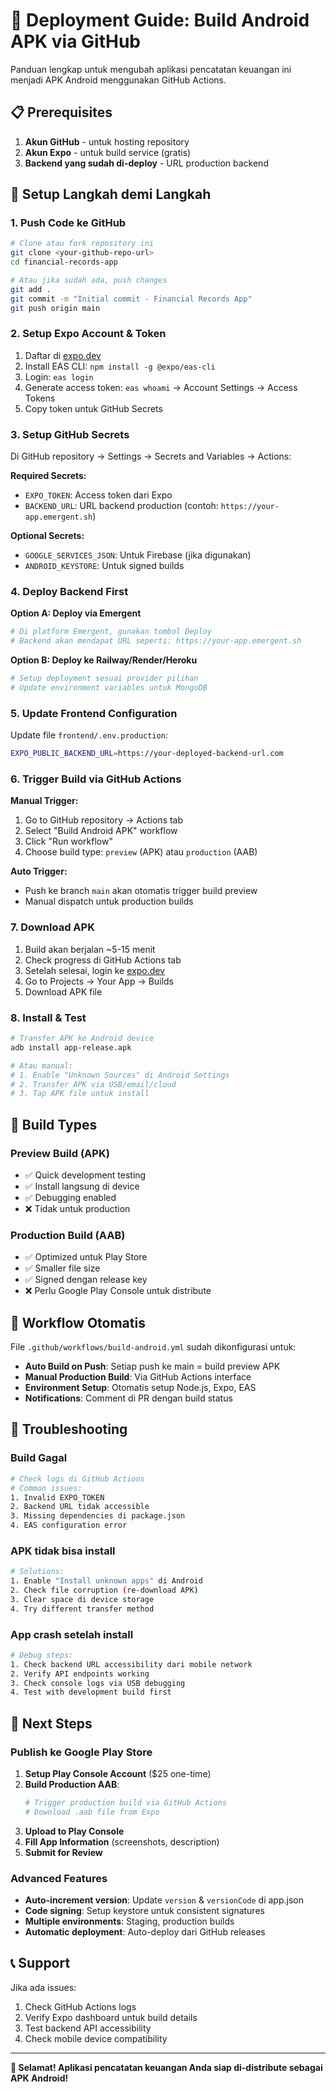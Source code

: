 # 🚀 Deployment Guide: Build Android APK via GitHub

Panduan lengkap untuk mengubah aplikasi pencatatan keuangan ini menjadi APK Android menggunakan GitHub Actions.

## 📋 Prerequisites

1. **Akun GitHub** - untuk hosting repository
2. **Akun Expo** - untuk build service (gratis)
3. **Backend yang sudah di-deploy** - URL production backend

## 🔧 Setup Langkah demi Langkah

### 1. Push Code ke GitHub

```bash
# Clone atau fork repository ini
git clone <your-github-repo-url>
cd financial-records-app

# Atau jika sudah ada, push changes
git add .
git commit -m "Initial commit - Financial Records App"
git push origin main
```

### 2. Setup Expo Account & Token

1. Daftar di [expo.dev](https://expo.dev)
2. Install EAS CLI: `npm install -g @expo/eas-cli`
3. Login: `eas login`
4. Generate access token: `eas whoami` → Account Settings → Access Tokens
5. Copy token untuk GitHub Secrets

### 3. Setup GitHub Secrets

Di GitHub repository → Settings → Secrets and Variables → Actions:

**Required Secrets:**
- `EXPO_TOKEN`: Access token dari Expo
- `BACKEND_URL`: URL backend production (contoh: `https://your-app.emergent.sh`)

**Optional Secrets:**
- `GOOGLE_SERVICES_JSON`: Untuk Firebase (jika digunakan)
- `ANDROID_KEYSTORE`: Untuk signed builds

### 4. Deploy Backend First

**Option A: Deploy via Emergent**
```bash
# Di platform Emergent, gunakan tombol Deploy
# Backend akan mendapat URL seperti: https://your-app.emergent.sh
```

**Option B: Deploy ke Railway/Render/Heroku**
```bash
# Setup deployment sesuai provider pilihan
# Update environment variables untuk MongoDB
```

### 5. Update Frontend Configuration

Update file `frontend/.env.production`:
```bash
EXPO_PUBLIC_BACKEND_URL=https://your-deployed-backend-url.com
```

### 6. Trigger Build via GitHub Actions

**Manual Trigger:**
1. Go to GitHub repository → Actions tab
2. Select "Build Android APK" workflow  
3. Click "Run workflow"
4. Choose build type: `preview` (APK) atau `production` (AAB)

**Auto Trigger:**
- Push ke branch `main` akan otomatis trigger build preview
- Manual dispatch untuk production builds

### 7. Download APK

1. Build akan berjalan ~5-15 menit
2. Check progress di GitHub Actions tab
3. Setelah selesai, login ke [expo.dev](https://expo.dev)
4. Go to Projects → Your App → Builds
5. Download APK file

### 8. Install & Test

```bash
# Transfer APK ke Android device
adb install app-release.apk

# Atau manual:
# 1. Enable "Unknown Sources" di Android Settings
# 2. Transfer APK via USB/email/cloud
# 3. Tap APK file untuk install
```

## 📱 Build Types

### Preview Build (APK)
- ✅ Quick development testing
- ✅ Install langsung di device
- ✅ Debugging enabled
- ❌ Tidak untuk production

### Production Build (AAB) 
- ✅ Optimized untuk Play Store
- ✅ Smaller file size
- ✅ Signed dengan release key
- ❌ Perlu Google Play Console untuk distribute

## 🔄 Workflow Otomatis

File `.github/workflows/build-android.yml` sudah dikonfigurasi untuk:

- **Auto Build on Push**: Setiap push ke main = build preview APK
- **Manual Production Build**: Via GitHub Actions interface
- **Environment Setup**: Otomatis setup Node.js, Expo, EAS
- **Notifications**: Comment di PR dengan build status

## 🐛 Troubleshooting

### Build Gagal
```bash
# Check logs di GitHub Actions
# Common issues:
1. Invalid EXPO_TOKEN
2. Backend URL tidak accessible
3. Missing dependencies di package.json
4. EAS configuration error
```

### APK tidak bisa install
```bash
# Solutions:
1. Enable "Install unknown apps" di Android
2. Check file corruption (re-download APK)
3. Clear space di device storage
4. Try different transfer method
```

### App crash setelah install
```bash
# Debug steps:
1. Check backend URL accessibility dari mobile network
2. Verify API endpoints working
3. Check console logs via USB debugging
4. Test with development build first
```

## 🚀 Next Steps

### Publish ke Google Play Store

1. **Setup Play Console Account** ($25 one-time)
2. **Build Production AAB**:
   ```bash
   # Trigger production build via GitHub Actions
   # Download .aab file from Expo
   ```
3. **Upload to Play Console**
4. **Fill App Information** (screenshots, description)
5. **Submit for Review**

### Advanced Features

- **Auto-increment version**: Update `version` & `versionCode` di app.json
- **Code signing**: Setup keystore untuk consistent signatures
- **Multiple environments**: Staging, production builds
- **Automatic deployment**: Auto-deploy dari GitHub releases

## 📞 Support

Jika ada issues:
1. Check GitHub Actions logs
2. Verify Expo dashboard untuk build details  
3. Test backend API accessibility
4. Check mobile device compatibility

---

**🎉 Selamat! Aplikasi pencatatan keuangan Anda siap di-distribute sebagai APK Android!**